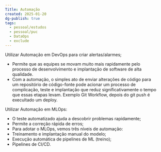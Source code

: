 ```yaml
---
Title: Automação
created: 2025-01-20
dg-publish: true
tags:
  - pessoal/estudos
  - pessoal/puc
  - DataOps
  - exclude
---
```

Utilizar Automação em DevOps para criar alertas/alarmes;
- Permite que as equipes se movam muito mais rapidamente pelo processo de desenvolvimento e implantação de software de alta qualidade.
- Com a automação, o simples ato de enviar alterações de código para um repositório de código-fonte pode acionar um processo de complicação, teste e implantação que reduz significativamente o tempo que essas etapas levam.
Exemplo Git Workflow, depois do git push é execultado um deploy.

Utilizar Automação em MLOps:
- O teste automatizado ajuda a descobrir problemas rapidamente;
- Permite a correção rápida de erros;
- Para adotar o MLOps, vemos três níveis de automação:
- Treinamento e implantação manual do modelo;
- Execução automática de pipelines de ML (treino);
- Pipelines de CI/CD.
